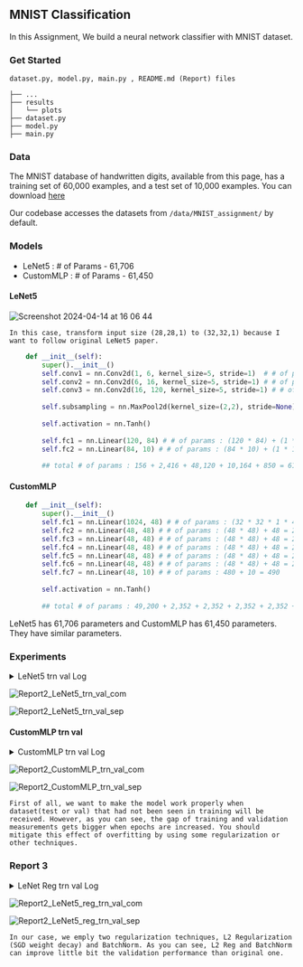 ## MNIST Classification


In this Assignment, We build a neural network classifier with MNIST dataset.


### Get Started

`dataset.py, model.py, main.py , README.md (Report) files`

```
├── ...
├── results
│   └── plots
├── dataset.py
├── model.py
├── main.py
```

### Data

The MNIST database of handwritten digits, available from this page, has a training set of 60,000 examples, and a test set of 10,000 examples. You can download [here](http://yann.lecun.com/exdb/mnist/)

Our codebase accesses the datasets from `/data/MNIST_assignment/` by default.

### Models

- LeNet5 : # of Params - 61,706
- CustomMLP : # of Params - 61,450

#### LeNet5

![Screenshot 2024-04-14 at 16 06 44](https://github.com/ma-kjh/Neural-Networks-and-Deep-Learning-2024-1st/assets/132344612/f0e5d3c0-9ada-478f-9aab-34c143b88cb6)

`In this case, transform input size (28,28,1) to (32,32,1) because I want to follow original LeNet5 paper.`

```python
    def __init__(self):
        super().__init__()
        self.conv1 = nn.Conv2d(1, 6, kernel_size=5, stride=1)  # # of params : (5 * 5 * 1 * 6) + (1 * 6) = 156
        self.conv2 = nn.Conv2d(6, 16, kernel_size=5, stride=1) # # of params : (5 * 5 * 6 * 16) + (1 * 16) = 2,416
        self.conv3 = nn.Conv2d(16, 120, kernel_size=5, stride=1) # # of params : (5 * 5 * 16 * 120) + (1 * 120) = 48,120
        
        self.subsampling = nn.MaxPool2d(kernel_size=(2,2), stride=None) 
        
        self.activation = nn.Tanh()
        
        self.fc1 = nn.Linear(120, 84) # # of params : (120 * 84) + (1 * 84) = 10,164
        self.fc2 = nn.Linear(84, 10) # # of params : (84 * 10) + (1 * 10) = 850
        
        ## total # of params : 156 + 2,416 + 48,120 + 10,164 + 850 = 61,706
```

#### CustomMLP

```python
    def __init__(self):
        super().__init__()
        self.fc1 = nn.Linear(1024, 48) # # of params : (32 * 32 * 1 * 48) + 48 = 49,152 + 48 = 49,200
        self.fc2 = nn.Linear(48, 48) # # of params : (48 * 48) + 48 = 2,304 + 48 = 2,352
        self.fc3 = nn.Linear(48, 48) # # of params : (48 * 48) + 48 = 2,304 + 48 = 2,352
        self.fc4 = nn.Linear(48, 48) # # of params : (48 * 48) + 48 = 2,304 + 48 = 2,352
        self.fc5 = nn.Linear(48, 48) # # of params : (48 * 48) + 48 = 2,304 + 48 = 2,352
        self.fc6 = nn.Linear(48, 48) # # of params : (48 * 48) + 48 = 2,304 + 48 = 2,352
        self.fc7 = nn.Linear(48, 10) # # of params : 480 + 10 = 490
        
        self.activation = nn.Tanh()
        
        ## total # of params : 49,200 + 2,352 + 2,352 + 2,352 + 2,352 + 2,352 + 490 = 61,450
```

LeNet5 has 61,706 parameters and CustomMLP has 61,450 parameters. They have similar parameters.


### Experiments

<details>
<summary> LeNet5 trn val Log </summary>
<div>


```
LENET TRAIN AND TEST
TRAIN START!
1|20 - 5.0 % finished
1|20 - TRAIN LOSS : 1.7391
1|20 - TRAIN ACC : 0.7743
1|20 - VAL LOSS : 1.5216
1|20 - VAL ACC : 0.9496
2|20 - 10.0 % finished
2|20 - TRAIN LOSS : 1.5057
2|20 - TRAIN ACC : 0.9630
2|20 - VAL LOSS : 1.4932
2|20 - VAL ACC : 0.9734
3|20 - 15.0 % finished
3|20 - TRAIN LOSS : 1.4894
3|20 - TRAIN ACC : 0.9768
3|20 - VAL LOSS : 1.4837
3|20 - VAL ACC : 0.9820
4|20 - 20.0 % finished
4|20 - TRAIN LOSS : 1.4828
4|20 - TRAIN ACC : 0.9822
4|20 - VAL LOSS : 1.4810
4|20 - VAL ACC : 0.9831
5|20 - 25.0 % finished
5|20 - TRAIN LOSS : 1.4790
5|20 - TRAIN ACC : 0.9852
5|20 - VAL LOSS : 1.4809
5|20 - VAL ACC : 0.9826
6|20 - 30.0 % finished
6|20 - TRAIN LOSS : 1.4768
6|20 - TRAIN ACC : 0.9870
6|20 - VAL LOSS : 1.4774
6|20 - VAL ACC : 0.9860
7|20 - 35.0 % finished
7|20 - TRAIN LOSS : 1.4745
7|20 - TRAIN ACC : 0.9891
7|20 - VAL LOSS : 1.4761
7|20 - VAL ACC : 0.9872
8|20 - 40.0 % finished
8|20 - TRAIN LOSS : 1.4731
8|20 - TRAIN ACC : 0.9902
8|20 - VAL LOSS : 1.4765
8|20 - VAL ACC : 0.9867
9|20 - 45.0 % finished
9|20 - TRAIN LOSS : 1.4718
9|20 - TRAIN ACC : 0.9914
9|20 - VAL LOSS : 1.4754
9|20 - VAL ACC : 0.9875
10|20 - 50.0 % finished
10|20 - TRAIN LOSS : 1.4709
10|20 - TRAIN ACC : 0.9919
10|20 - VAL LOSS : 1.4754
10|20 - VAL ACC : 0.9874
11|20 - 55.00000000000001 % finished
11|20 - TRAIN LOSS : 1.4700
11|20 - TRAIN ACC : 0.9927
11|20 - VAL LOSS : 1.4763
11|20 - VAL ACC : 0.9856
12|20 - 60.0 % finished
12|20 - TRAIN LOSS : 1.4693
12|20 - TRAIN ACC : 0.9936
12|20 - VAL LOSS : 1.4745
12|20 - VAL ACC : 0.9877
13|20 - 65.0 % finished
13|20 - TRAIN LOSS : 1.4686
13|20 - TRAIN ACC : 0.9939
13|20 - VAL LOSS : 1.4738
13|20 - VAL ACC : 0.9890
14|20 - 70.0 % finished
14|20 - TRAIN LOSS : 1.4678
14|20 - TRAIN ACC : 0.9947
14|20 - VAL LOSS : 1.4748
14|20 - VAL ACC : 0.9876
15|20 - 75.0 % finished
15|20 - TRAIN LOSS : 1.4673
15|20 - TRAIN ACC : 0.9949
15|20 - VAL LOSS : 1.4739
15|20 - VAL ACC : 0.9882
16|20 - 80.0 % finished
16|20 - TRAIN LOSS : 1.4669
16|20 - TRAIN ACC : 0.9953
16|20 - VAL LOSS : 1.4739
16|20 - VAL ACC : 0.9880
17|20 - 85.0 % finished
17|20 - TRAIN LOSS : 1.4663
17|20 - TRAIN ACC : 0.9960
17|20 - VAL LOSS : 1.4732
17|20 - VAL ACC : 0.9888
18|20 - 90.0 % finished
18|20 - TRAIN LOSS : 1.4660
18|20 - TRAIN ACC : 0.9961
18|20 - VAL LOSS : 1.4736
18|20 - VAL ACC : 0.9885
19|20 - 95.0 % finished
19|20 - TRAIN LOSS : 1.4658
19|20 - TRAIN ACC : 0.9962
19|20 - VAL LOSS : 1.4732
19|20 - VAL ACC : 0.9888
20|20 - 100.0 % finished
20|20 - TRAIN LOSS : 1.4656
20|20 - TRAIN ACC : 0.9964
20|20 - VAL LOSS : 1.4741
20|20 - VAL ACC : 0.9876
TRAIN END!
TEST FINISHED
TEST LOSS : 1.4741
TEST ACC : 0.9876
```

</div>
</details>

![Report2_LeNet5_trn_val_com](https://github.com/ma-kjh/Neural-Networks-and-Deep-Learning-2024-1st/assets/132344612/0094e4ad-8eb5-4def-98fe-ae713f61bf97)


![Report2_LeNet5_trn_val_sep](https://github.com/ma-kjh/Neural-Networks-and-Deep-Learning-2024-1st/assets/132344612/09f1f987-60d5-4e17-87f5-3b6f706df120)


#### CustomMLP trn val

<details>
<summary> CustomMLP trn val Log </summary>
<div>


```
CUSTOMMLP TRAIN AND TEST
TRAIN START!
1|20 - 5.0 % finished
1|20 - TRAIN LOSS : 1.9639
1|20 - TRAIN ACC : 0.5162
1|20 - VAL LOSS : 1.6972
1|20 - VAL ACC : 0.7639
2|20 - 10.0 % finished
2|20 - TRAIN LOSS : 1.6283
2|20 - TRAIN ACC : 0.8386
2|20 - VAL LOSS : 1.6144
2|20 - VAL ACC : 0.8495
3|20 - 15.0 % finished
3|20 - TRAIN LOSS : 1.5597
3|20 - TRAIN ACC : 0.9060
3|20 - VAL LOSS : 1.5331
3|20 - VAL ACC : 0.9307
4|20 - 20.0 % finished
4|20 - TRAIN LOSS : 1.5271
4|20 - TRAIN ACC : 0.9364
4|20 - VAL LOSS : 1.5278
4|20 - VAL ACC : 0.9339
5|20 - 25.0 % finished
5|20 - TRAIN LOSS : 1.5210
5|20 - TRAIN ACC : 0.9420
5|20 - VAL LOSS : 1.5188
5|20 - VAL ACC : 0.9433
6|20 - 30.0 % finished
6|20 - TRAIN LOSS : 1.5155
6|20 - TRAIN ACC : 0.9470
6|20 - VAL LOSS : 1.5234
6|20 - VAL ACC : 0.9382
7|20 - 35.0 % finished
7|20 - TRAIN LOSS : 1.5148
7|20 - TRAIN ACC : 0.9471
7|20 - VAL LOSS : 1.5168
7|20 - VAL ACC : 0.9448
8|20 - 40.0 % finished
8|20 - TRAIN LOSS : 1.5135
8|20 - TRAIN ACC : 0.9484
8|20 - VAL LOSS : 1.5133
8|20 - VAL ACC : 0.9482
9|20 - 45.0 % finished
9|20 - TRAIN LOSS : 1.5117
9|20 - TRAIN ACC : 0.9502
9|20 - VAL LOSS : 1.5215
9|20 - VAL ACC : 0.9398
10|20 - 50.0 % finished
10|20 - TRAIN LOSS : 1.5090
10|20 - TRAIN ACC : 0.9524
10|20 - VAL LOSS : 1.5173
10|20 - VAL ACC : 0.9432
11|20 - 55.00000000000001 % finished
11|20 - TRAIN LOSS : 1.5071
11|20 - TRAIN ACC : 0.9542
11|20 - VAL LOSS : 1.5131
11|20 - VAL ACC : 0.9488
12|20 - 60.0 % finished
12|20 - TRAIN LOSS : 1.5081
12|20 - TRAIN ACC : 0.9530
12|20 - VAL LOSS : 1.5094
12|20 - VAL ACC : 0.9516
13|20 - 65.0 % finished
13|20 - TRAIN LOSS : 1.5044
13|20 - TRAIN ACC : 0.9570
13|20 - VAL LOSS : 1.5087
13|20 - VAL ACC : 0.9530
14|20 - 70.0 % finished
14|20 - TRAIN LOSS : 1.5054
14|20 - TRAIN ACC : 0.9564
14|20 - VAL LOSS : 1.5123
14|20 - VAL ACC : 0.9490
15|20 - 75.0 % finished
15|20 - TRAIN LOSS : 1.5045
15|20 - TRAIN ACC : 0.9569
15|20 - VAL LOSS : 1.5145
15|20 - VAL ACC : 0.9474
16|20 - 80.0 % finished
16|20 - TRAIN LOSS : 1.5037
16|20 - TRAIN ACC : 0.9578
16|20 - VAL LOSS : 1.5094
16|20 - VAL ACC : 0.9523
17|20 - 85.0 % finished
17|20 - TRAIN LOSS : 1.5035
17|20 - TRAIN ACC : 0.9580
17|20 - VAL LOSS : 1.5056
17|20 - VAL ACC : 0.9560
18|20 - 90.0 % finished
18|20 - TRAIN LOSS : 1.5038
18|20 - TRAIN ACC : 0.9573
18|20 - VAL LOSS : 1.5084
18|20 - VAL ACC : 0.9526
19|20 - 95.0 % finished
19|20 - TRAIN LOSS : 1.5030
19|20 - TRAIN ACC : 0.9584
19|20 - VAL LOSS : 1.5061
19|20 - VAL ACC : 0.9546
20|20 - 100.0 % finished
20|20 - TRAIN LOSS : 1.5028
20|20 - TRAIN ACC : 0.9587
20|20 - VAL LOSS : 1.5079
20|20 - VAL ACC : 0.9532
TRAIN END!
TEST FINISHED
TEST LOSS : 1.5079
TEST ACC : 0.9532
```

</div>
</details>

![Report2_CustomMLP_trn_val_com](https://github.com/ma-kjh/Neural-Networks-and-Deep-Learning-2024-1st/assets/132344612/f9fa7992-ff2c-4c7c-aaf0-9be0f19634ff)


![Report2_CustomMLP_trn_val_sep](https://github.com/ma-kjh/Neural-Networks-and-Deep-Learning-2024-1st/assets/132344612/9cb18487-ac4f-4304-bd4f-4df56246b102)



`First of all, we want to make the model work properly when dataset(test or val) that had not been seen in training will be received. However, as you can see, the gap of training and validation measurements gets bigger when epochs are increased. You should mitigate this effect of overfitting by using some regularization or other techniques.`


### Report 3



<details>
<summary> LeNet Reg trn val Log </summary>
<div>


```
LENET REG TRAIN AND TEST
TRAIN START!
1|20 - 5.0 % finished
1|20 - TRAIN LOSS : 1.5420
1|20 - TRAIN ACC : 0.9483
1|20 - VAL LOSS : 1.4865
1|20 - VAL ACC : 0.9813
2|20 - 10.0 % finished
2|20 - TRAIN LOSS : 1.4873
2|20 - TRAIN ACC : 0.9802
2|20 - VAL LOSS : 1.4794
2|20 - VAL ACC : 0.9854
3|20 - 15.0 % finished
3|20 - TRAIN LOSS : 1.4816
3|20 - TRAIN ACC : 0.9836
3|20 - VAL LOSS : 1.4764
3|20 - VAL ACC : 0.9883
4|20 - 20.0 % finished
4|20 - TRAIN LOSS : 1.4777
4|20 - TRAIN ACC : 0.9869
4|20 - VAL LOSS : 1.4755
4|20 - VAL ACC : 0.9886
5|20 - 25.0 % finished
5|20 - TRAIN LOSS : 1.4755
5|20 - TRAIN ACC : 0.9886
5|20 - VAL LOSS : 1.4731
5|20 - VAL ACC : 0.9909
6|20 - 30.0 % finished
6|20 - TRAIN LOSS : 1.4743
6|20 - TRAIN ACC : 0.9895
6|20 - VAL LOSS : 1.4727
6|20 - VAL ACC : 0.9907
7|20 - 35.0 % finished
7|20 - TRAIN LOSS : 1.4728
7|20 - TRAIN ACC : 0.9909
7|20 - VAL LOSS : 1.4724
7|20 - VAL ACC : 0.9906
8|20 - 40.0 % finished
8|20 - TRAIN LOSS : 1.4721
8|20 - TRAIN ACC : 0.9912
8|20 - VAL LOSS : 1.4723
8|20 - VAL ACC : 0.9908
9|20 - 45.0 % finished
9|20 - TRAIN LOSS : 1.4712
9|20 - TRAIN ACC : 0.9920
9|20 - VAL LOSS : 1.4722
9|20 - VAL ACC : 0.9905
10|20 - 50.0 % finished
10|20 - TRAIN LOSS : 1.4706
10|20 - TRAIN ACC : 0.9925
10|20 - VAL LOSS : 1.4718
10|20 - VAL ACC : 0.9907
11|20 - 55.00000000000001 % finished
11|20 - TRAIN LOSS : 1.4697
11|20 - TRAIN ACC : 0.9933
11|20 - VAL LOSS : 1.4716
11|20 - VAL ACC : 0.9913
12|20 - 60.0 % finished
12|20 - TRAIN LOSS : 1.4694
12|20 - TRAIN ACC : 0.9934
12|20 - VAL LOSS : 1.4737
12|20 - VAL ACC : 0.9891
13|20 - 65.0 % finished
13|20 - TRAIN LOSS : 1.4691
13|20 - TRAIN ACC : 0.9941
13|20 - VAL LOSS : 1.4709
13|20 - VAL ACC : 0.9916
14|20 - 70.0 % finished
14|20 - TRAIN LOSS : 1.4688
14|20 - TRAIN ACC : 0.9938
14|20 - VAL LOSS : 1.4708
14|20 - VAL ACC : 0.9910
15|20 - 75.0 % finished
15|20 - TRAIN LOSS : 1.4683
15|20 - TRAIN ACC : 0.9945
15|20 - VAL LOSS : 1.4714
15|20 - VAL ACC : 0.9916
16|20 - 80.0 % finished
16|20 - TRAIN LOSS : 1.4678
16|20 - TRAIN ACC : 0.9948
16|20 - VAL LOSS : 1.4705
16|20 - VAL ACC : 0.9924
17|20 - 85.0 % finished
17|20 - TRAIN LOSS : 1.4674
17|20 - TRAIN ACC : 0.9952
17|20 - VAL LOSS : 1.4706
17|20 - VAL ACC : 0.9921
18|20 - 90.0 % finished
18|20 - TRAIN LOSS : 1.4674
18|20 - TRAIN ACC : 0.9951
18|20 - VAL LOSS : 1.4701
18|20 - VAL ACC : 0.9923
19|20 - 95.0 % finished
19|20 - TRAIN LOSS : 1.4666
19|20 - TRAIN ACC : 0.9959
19|20 - VAL LOSS : 1.4706
19|20 - VAL ACC : 0.9917
20|20 - 100.0 % finished
20|20 - TRAIN LOSS : 1.4664
20|20 - TRAIN ACC : 0.9961
20|20 - VAL LOSS : 1.4705
20|20 - VAL ACC : 0.9914
TRAIN END!
TEST FINISHED
TEST LOSS : 1.4705
TEST ACC : 0.9914
```


</div>
</details>

![Report2_LeNet5_reg_trn_val_com](https://github.com/ma-kjh/Neural-Networks-and-Deep-Learning-2024-1st/assets/132344612/6607068f-9a18-4a2b-9b94-5634140d2526)


![Report2_LeNet5_reg_trn_val_sep](https://github.com/ma-kjh/Neural-Networks-and-Deep-Learning-2024-1st/assets/132344612/388dd726-9d77-4775-aee9-97dfce83cc2c)


`In our case, we emply two regularization techniques, L2 Regularization (SGD weight decay) and BatchNorm. As you can see, L2 Reg and BatchNorm can improve little bit the validation performance than original one.`

